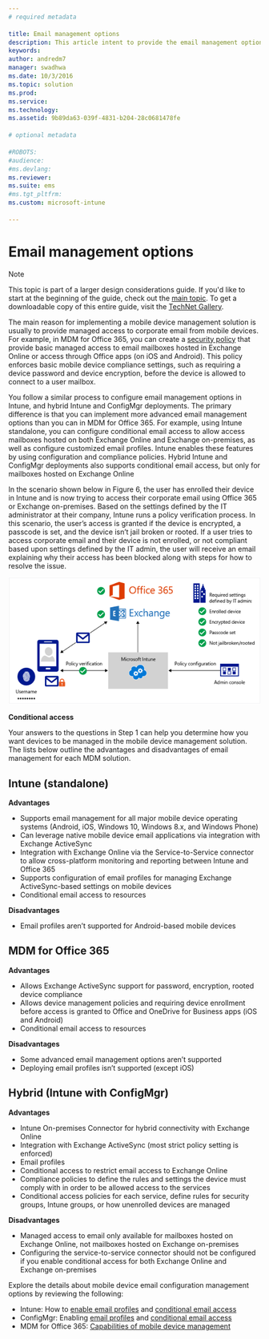 ```yaml
---
# required metadata

title: Email management options
description: This article intent to provide the email management options when planning to implement Microsoft MDM solutions.
keywords:
author: andredm7
manager: swadhwa
ms.date: 10/3/2016
ms.topic: solution
ms.prod:
ms.service: 
ms.technology:
ms.assetid: 9b89da63-039f-4831-b204-28c0681478fe

# optional metadata

#ROBOTS:
#audience:
#ms.devlang:
ms.reviewer: 
ms.suite: ems
#ms.tgt_pltfrm:
ms.custom: microsoft-intune

---
```


# Email management options

>[!NOTE]
>This topic is part of a larger design considerations guide. If you'd like to start at the beginning of the guide, check out the [main topic](mdm-design-considerations-guide.md). To get a downloadable copy of this entire guide, visit the [TechNet Gallery](https://gallery.technet.microsoft.com/Mobile-Device-Management-7d401582).

The main reason for implementing a mobile device management solution is usually to provide managed access to corporate email from mobile devices. For example, in MDM for Office 365, you can create a [security policy](https://technet.microsoft.com/library/ms.o365.cc.newdevicepolicy.aspx) that provide basic managed access to email mailboxes hosted in Exchange Online or access through Office apps (on iOS and Android). This policy enforces basic mobile device compliance settings, such as requiring a device password and device encryption, before the device is allowed to connect to a user mailbox.

You follow a similar process to configure email management options in Intune, and hybrid Intune and ConfigMgr deployments. The primary difference is that you can implement more advanced email management options than you can in MDM for Office 365. For example, using Intune standalone, you can configure conditional email access to allow access mailboxes hosted on both Exchange Online and Exchange on-premises, as well as configure customized email profiles. Intune enables these features by using configuration and compliance policies.  Hybrid Intune and ConfigMgr deployments also supports conditional email access, but only for mailboxes hosted on Exchange Online

In the scenario shown below in Figure 6, the user has enrolled their device in Intune and is now trying to access their corporate email using Office 365 or Exchange on-premises. Based on the settings defined by the IT administrator at their company, Intune runs a policy verification process. In this scenario, the user’s access is granted if the device is encrypted, a passcode is set, and the device isn’t jail broken or rooted. If a user tries to access corporate email and their device is not enrolled, or not compliant based upon settings defined by the IT admin, the user will receive an email explaining why their access has been blocked along with steps for how to resolve the issue. 

![Conditional access](./media/MDM_Figure_06.png)

**Conditional access**

Your answers to the questions in Step 1 can help you determine how you want devices to be managed in the mobile device management solution. The lists below outline the advantages and disadvantages of email management for each MDM solution.

## Intune (standalone)

**Advantages**

- Supports email management for all major mobile device operating systems (Android, iOS, Windows 10, Windows 8.x, and Windows Phone)
- Can leverage native mobile device email applications via integration with Exchange ActiveSync
- Integration with Exchange Online via the Service-to-Service connector to allow cross-platform monitoring and reporting between Intune and Office 365
- Supports configuration of email profiles for managing Exchange ActiveSync-based settings on mobile devices
- Conditional email access to resources

**Disadvantages**

- Email profiles aren’t supported for Android-based mobile devices

## MDM for Office 365

**Advantages**

- Allows Exchange ActiveSync support for password, encryption, rooted device compliance
- Allows device management policies and requiring device enrollment before access is granted to Office and OneDrive for Business apps (iOS and Android)
- Conditional email access to resources

**Disadvantages**

- Some advanced email management options aren’t supported 
- Deploying email profiles isn’t supported (except iOS)

## Hybrid (Intune with ConfigMgr)

**Advantages**

- Intune On-premises Connector for hybrid connectivity with Exchange Online
- Integration with Exchange ActiveSync (most strict policy setting is enforced)
- Email profiles
- Conditional access to restrict email access to Exchange Online
- Compliance policies to define the rules and settings the device must comply with in order to be allowed access to the services
- Conditional access policies for each service, define rules for security groups, Intune groups, or how unenrolled devices are managed

**Disadvantages**

- Managed access to email only available for mailboxes hosted on Exchange Online, not mailboxes hosted on Exchange on-premises
- Configuring the service-to-service connector should not be configured if you enable conditional access for both Exchange Online and Exchange on-premises

Explore the details about mobile device email configuration management options by reviewing the following:

- Intune: How to [enable email profiles](/Intune/deploy-use/configure-access-to-corporate-email-using-email-profiles-with-microsoft-intune) and [conditional email access](/Intune/deploy-use/restrict-access-to-email-and-o365-services-with-microsoft-intune)
- ConfigMgr: Enabling [email profiles](https://technet.microsoft.com/library/dn554227.aspx) and [conditional email access](https://technet.microsoft.com/library/dn919655.aspx)
- MDM for Office 365: [Capabilities of mobile device management](https://technet.microsoft.com/library/ms.o365.cc.devicepolicysupporteddevice.aspx)
